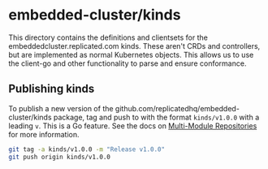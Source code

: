 # embedded-cluster/kinds

This directory contains the definitions and clientsets for the embeddedcluster.replicated.com kinds.
These aren't CRDs and controllers, but are implemented as normal Kubernetes objects.
This allows us to use the client-go and other functionality to parse and ensure conformance.

## Publishing kinds

To publish a new version of the github.com/replicatedhq/embedded-cluster/kinds package, tag and push to with the format `kinds/v1.0.0` with a leading `v`.
This is a Go feature. See the docs on [Multi-Module Repositories](https://go.dev/wiki/Modules#faqs--multi-module-repositories) for more information.

```bash
git tag -a kinds/v1.0.0 -m "Release v1.0.0"
git push origin kinds/v1.0.0
```
